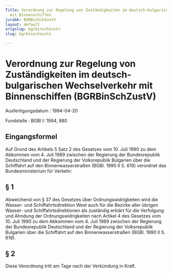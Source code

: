 ```yaml
---
Title: Verordnung zur Regelung von Zuständigkeiten im deutsch-bulgarischen Wechselverkehr
  mit Binnenschiffen
jurabk: BGRBinSchZustV
layout: default
origslug: bgrbinschzustv
slug: bgrbinschzustv

---
```


# Verordnung zur Regelung von Zuständigkeiten im deutsch-bulgarischen Wechselverkehr mit Binnenschiffen (BGRBinSchZustV)

Ausfertigungsdatum
:   1994-04-20

Fundstelle
:   BGBl I: 1994, 880

## Eingangsformel

Auf Grund des Artikels 5 Satz 2 des Gesetzes vom 10. Juli 1990 zu dem
Abkommen vom 4. Juli 1989 zwischen der Regierung der Bundesrepublik
Deutschland und der Regierung der Volksrepublik Bulgarien über die
Schiffahrt auf den Binnenwasserstraßen (BGBl. 1990 II S. 619)
verordnet das Bundesministerium für Verkehr:

## § 1

Abweichend von § 37 des Gesetzes über Ordnungswidrigkeiten wird die
Wasser- und Schiffahrtsdirektion West auch für die Bezirke aller
übrigen Wasser- und Schiffahrtsdirektionen als zuständig erklärt für
die Verfolgung und Ahndung der Ordnungswidrigkeiten nach Artikel 4 des
Gesetzes vom 10. Juli 1990 zu dem Abkommen vom 4. Juli 1989 zwischen
der Regierung der Bundesrepublik Deutschland und der Regierung der
Volksrepublik Bulgarien über die Schiffahrt auf den
Binnenwasserstraßen (BGBl. 1990 II S. 619).

## § 2

Diese Verordnung tritt am Tage nach der Verkündung in Kraft.

